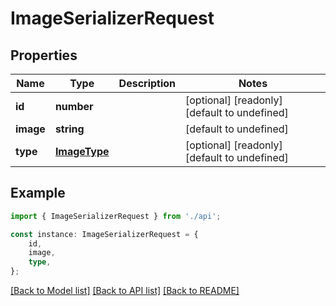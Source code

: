 # ImageSerializerRequest


## Properties

Name | Type | Description | Notes
------------ | ------------- | ------------- | -------------
**id** | **number** |  | [optional] [readonly] [default to undefined]
**image** | **string** |  | [default to undefined]
**type** | [**ImageType**](ImageType.md) |  | [optional] [readonly] [default to undefined]

## Example

```typescript
import { ImageSerializerRequest } from './api';

const instance: ImageSerializerRequest = {
    id,
    image,
    type,
};
```

[[Back to Model list]](../README.md#documentation-for-models) [[Back to API list]](../README.md#documentation-for-api-endpoints) [[Back to README]](../README.md)
